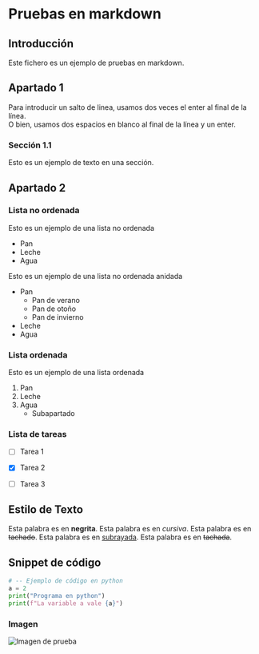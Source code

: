 # Pruebas en markdown

## Introducción

Este fichero es un ejemplo de pruebas en markdown. 

## Apartado 1

Para introducir un salto de linea, usamos dos veces el enter al final de la línea.  
O bien, usamos dos espacios en blanco al final de la línea y un enter.

### Sección 1.1
Esto es un ejemplo de texto en una sección.

## Apartado 2

### Lista no ordenada

Esto es un ejemplo de una lista no ordenada  
* Pan
* Leche
* Agua  

Esto es un ejemplo de una lista no ordenada anidada
* Pan
    * Pan de verano
    * Pan de otoño
    * Pan de invierno
* Leche
* Agua  

### Lista ordenada
Esto es un ejemplo de una lista ordenada
1. Pan
2. Leche
3. Agua
    * Subapartado

### Lista de tareas
- [ ] Tarea 1
- [x] Tarea 2
- [ ] Tarea 3


## Estilo de Texto

Esta palabra es en **negrita**.
Esta palabra es en *cursiva*.
Esta palabra es en ~~tachado~~.
Esta palabra es en <ins>subrayada</ins>.
Esta palabra es en <del>tachada</del>.


## Snippet de código
```python
# -- Ejemplo de código en python
a = 2
print("Programa en python")
print(f"La variable a vale {a}")
```


### Imagen
![Imagen de prueba](https://www.google.com/images/branding/googlelogo/2x/googlelogo_color_272x92dp.png)